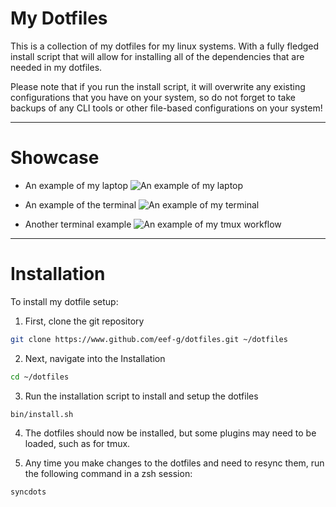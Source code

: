 # My Dotfiles
This is a collection of my dotfiles for my linux systems. With a fully fledged install script that will allow for installing all of the dependencies that are needed in my dotfiles.

Please note that if you run the install script, it will overwrite any existing configurations that you have on your system, so do not forget to take backups of any CLI tools or other file-based configurations on your system!

____

# Showcase
* An example of my laptop
![An example of my laptop](./resc/README/desktop.png)

* An example of the terminal
![An example of my terminal](./resc/README/termnial_example.gif)
* Another terminal example
![An example of my tmux workflow](./resc/README/tmux_example.gif)
____

# Installation
To install my dotfile setup:

1. First, clone the git repository
```bash
git clone https://www.github.com/eef-g/dotfiles.git ~/dotfiles
```

2. Next, navigate into the Installation
```bash
cd ~/dotfiles
```

3. Run the installation script to install and setup the dotfiles
```bash
bin/install.sh
```

4. The dotfiles should now be installed, but some plugins may need to be loaded, such as for tmux. 

5. Any time you make changes to the dotfiles and need to resync them, run the following command in a zsh session:
```bash
syncdots
```

